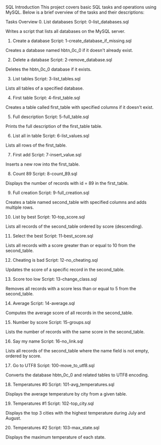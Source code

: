 SQL Introduction
This project covers basic SQL tasks and operations using MySQL. Below is a brief overview of the tasks and their descriptions:

Tasks Overview
0. List databases
Script: 0-list_databases.sql

Writes a script that lists all databases on the MySQL server.

1. Create a database
Script: 1-create_database_if_missing.sql

Creates a database named hbtn_0c_0 if it doesn't already exist.

2. Delete a database
Script: 2-remove_database.sql

Deletes the hbtn_0c_0 database if it exists.

3. List tables
Script: 3-list_tables.sql

Lists all tables of a specified database.

4. First table
Script: 4-first_table.sql

Creates a table called first_table with specified columns if it doesn't exist.

5. Full description
Script: 5-full_table.sql

Prints the full description of the first_table table.

6. List all in table
Script: 6-list_values.sql

Lists all rows of the first_table.

7. First add
Script: 7-insert_value.sql

Inserts a new row into the first_table.

8. Count 89
Script: 8-count_89.sql

Displays the number of records with id = 89 in the first_table.

9. Full creation
Script: 9-full_creation.sql

Creates a table named second_table with specified columns and adds multiple rows.

10. List by best
Script: 10-top_score.sql

Lists all records of the second_table ordered by score (descending).

11. Select the best
Script: 11-best_score.sql

Lists all records with a score greater than or equal to 10 from the second_table.

12. Cheating is bad
Script: 12-no_cheating.sql

Updates the score of a specific record in the second_table.

13. Score too low
Script: 13-change_class.sql

Removes all records with a score less than or equal to 5 from the second_table.

14. Average
Script: 14-average.sql

Computes the average score of all records in the second_table.

15. Number by score
Script: 15-groups.sql

Lists the number of records with the same score in the second_table.

16. Say my name
Script: 16-no_link.sql

Lists all records of the second_table where the name field is not empty, ordered by score.

17. Go to UTF8
Script: 100-move_to_utf8.sql

Converts the database hbtn_0c_0 and related tables to UTF8 encoding.

18. Temperatures #0
Script: 101-avg_temperatures.sql

Displays the average temperature by city from a given table.

19. Temperatures #1
Script: 102-top_city.sql

Displays the top 3 cities with the highest temperature during July and August.

20. Temperatures #2
Script: 103-max_state.sql

Displays the maximum temperature of each state.
